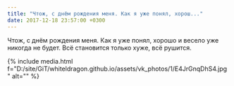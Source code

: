 ```yaml
---
title: "Чтож, с днём рождения меня. Как я уже понял, хорош..."
date: 2017-12-18 23:57:00 +0300
---
```


Чтож, с днём рождения меня. Как я уже понял, хорошо и весело уже никогда не будет. Всё становится только хуже, всё рушится.

{% include media.html f="D:/site/GiT/whiteldragon.github.io/assets/vk_photos/1/E4JrGnqDhS4.jpg" alt="" %}
